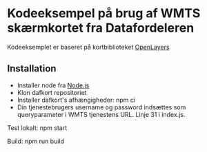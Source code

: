 # Kodeeksempel på brug af WMTS skærmkortet fra Datafordeleren

Kodeeksemplet er baseret på kortbiblioteket [OpenLayers](https://openlayers.org/)

## Installation

* Installer node fra [Node.js](https://nodejs.org/en/)
* Klon dafkort repositoriet
* Installer dafkort's afhængigheder: npm ci
* Din tjenestebrugers username og password indsættes som queryparameter i WMTS tjenestens URL. Linje 31 i index.js.

Test lokalt: npm start

Build: npm run build
